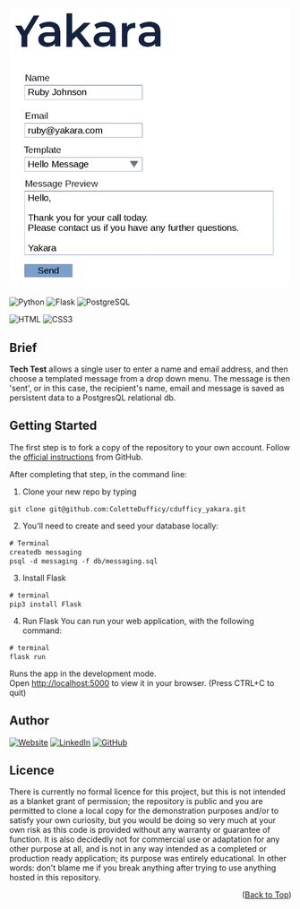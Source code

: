 <a name="readme-top"></a>

<!-- # Yakara -->

<img src="code_test/Screenshot.png" alt="Homepage" width="500" >


![Python](https://img.shields.io/badge/Python-3776AB?style=for-the-badge&logo=python&logoColor=white)
![Flask](https://img.shields.io/badge/Flask-000000?style=for-the-badge&logo=flask&logoColor=white)
![PostgreSQL](https://img.shields.io/badge/PostgreSQL-316192?style=for-the-badge&logo=postgresql&logoColor=white)
<!-- ![SQL](https://img.shields.io/badge/MySQL-005C84?style=for-the-badge&logo=mysql&logoColor=white) -->
![HTML](https://img.shields.io/badge/HTML5-E34F26?style=for-the-badge&logo=html5&logoColor=white)
![CSS3](https://img.shields.io/badge/css3-%231572B6.svg?style=for-the-badge&logo=css3&logoColor=white)

## Brief
**Tech Test** allows a single user to enter a name and email address, and then choose a templated message from a drop down menu. The message is then 'sent', or in this case, the recipient's name, email and message is saved as persistent data to a PostgresQL relational db.


## Getting Started

The first step is to fork a copy of the repository to your own account. Follow the [official instructions](https://docs.github.com/en/get-started/quickstart/fork-a-repo) from GitHub.

After completing that step, in the command line:

1. Clone your new repo by typing 
```
git clone git@github.com:ColetteDufficy/cdufficy_yakara.git
```

2. You'll need to create and seed your database locally:
```
# Terminal
createdb messaging
psql -d messaging -f db/messaging.sql 
```

3. Install Flask
```
# terminal
pip3 install Flask
```

4. Run Flask
You can run your web application, with the following command:
```
# terminal
flask run
```

Runs the app in the development mode.\
Open [http://localhost:5000](http://localhost:5000) to view it in your browser.
(Press CTRL+C to quit)


## Author

[![Website][website-shield]][linkedin-url]
[![LinkedIn][linkedin-shield]][linkedin-url]
[![GitHub][github-shield]][github-url]

[website-shield]: https://img.shields.io/badge/Colette%20Dufficy-FFD300?style=for-the-badge&logo=aboutdotme&logoColor=242424
[linkedin-shield]: https://img.shields.io/badge/LinkedIn-FFD300?style=for-the-badge&logo=linkedin&logoColor=242424
[linkedin-url]: https://linkedin.com/in/colettedufficy/
[github-shield]: https://img.shields.io/badge/GitHub-FFD300?style=for-the-badge&logo=github&logoColor=242424
[github-url]: https://github.com/ColetteDufficy


## Licence
There is currently no formal licence for this project, but this is not intended as a blanket grant of permission; the repository is public and you are permitted to clone a local copy for the demonstration purposes and/or to satisfy your own curiosity, but you would be doing so very much at your own risk as this code is provided without any warranty or guarantee of function. It is also decidedly not for commercial use or adaptation for any other purpose at all, and is not in any way intended as a completed or production ready application; its purpose was entirely educational. In other words: don't blame me if you break anything after trying to use anything hosted in this repository.


<p align="right">(<a href="#readme-top">Back to Top</a>)</p> 